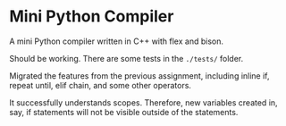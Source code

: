 # Mini Python Compiler 

A mini Python compiler written in C++ with flex and bison. 

Should be working. There are some tests in the `./tests/` folder. 

Migrated the features from the previous assignment, including inline if, repeat until, elif chain, and some other operators. 

It successfully understands scopes. Therefore, new variables created in, say, if statements will not be visible outside of the statements. 
